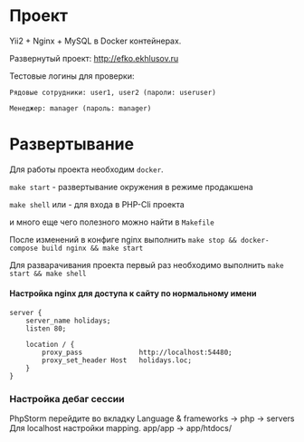 # Проект
Yii2 + Nginx + MySQL в Docker контейнерах.

Развернутый проект: http://efko.ekhlusov.ru

Тестовые логины для проверки:

    Рядовые сотрудники: user1, user2 (пароли: useruser)
    
    Менеджер: manager (пароль: manager)
# Развертывание

Для работы проекта необходим `docker`.

`make start` - развертывание окружения в режиме продакшена

`make shell` или  - для входа в PHP-Cli проекта

и много еще чего полезного можно найти в `Makefile`

После изменений в конфиге nginx выполнить `make stop && docker-compose build nginx && make start`

Для разварачивания проекта первый раз необходимо выполнить
`make start && make shell`

#### Настройка nginx для доступа к сайту по нормальному имени
```
server {
    server_name holidays;
    listen 80;

    location / {
        proxy_pass              http://localhost:54480;
        proxy_set_header Host   holidays.loc;
    }
}
```

### Настройка дебаг сессии
PhpStorm перейдите во вкладку Language & frameworks -> php -> servers
Для localhost настройки mapping. app/app -> app/htdocs/
